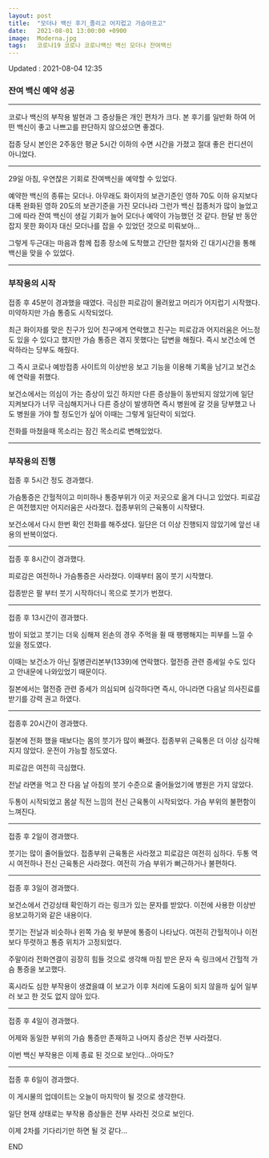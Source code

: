 ```yaml
---
layout: post
title:  "모더나 백신 후기_졸리고 어지럽고 가슴아프고"
date:   2021-08-01 13:00:00 +0900
image:  Moderna.jpg
tags:   코로나19 코로나 코로나백신 백신 모더나 잔여백신
---
```


Updated : 2021-08-04 12:35

### 잔여 백신 예약 성공

***

코로나 백신의 부작용 발현과 그 증상들은 개인 편차가 크다. 본 후기를 일반화 하여 어떤 백신이 좋고 나쁘고를 판단하지 않으셨으면 좋겠다.

접종 당시 본인은 2주동안 평균 5시간 이하의 수면 시간을 가졌고 절대 좋은 컨디션이 아니었다.

***

29일 아침, 우연찮은 기회로 잔여백신을 예약할 수 있었다.

예약한 백신의 종류는 모더나. 아무래도 화이자의 보관기준인 영하 70도 이하 유지보다 대폭 완화된 영하 20도의 보관기준을 가진 모더나라 그런가 백신 접종처가 많이 늘었고 그에 따라 잔여 백신이 생길 기회가 늘어 모더나 예약이 가능했던 것 같다. 한달 반 동안 잡지 못한 화이자 대신 모더나를 잡을 수 있었던 것으로 미뤄보아...

그렇게 두근대는 마음과 함께 접종 장소에 도착했고 간단한 절차와 긴 대기시간을 통해 백신을 맞을 수 있었다.

***

### 부작용의 시작

접종 후 45분이 경과했을 때였다. 극심한 피로감이 몰려왔고 머리가 어지럽기 시작했다. 미약하지만 가슴 통증도 시작되었다.

최근 화이자를 맞은 친구가 있어 친구에게 연락했고 친구는 피로감과 어지러움은 어느정도 있을 수 있다고 했지만 가슴 통증은 겪지 못했다는 답변을 해줬다. 즉시 보건소에 연락하라는 당부도 해줬다.

그 즉시 코로나 예방접종 사이트의 이상반응 보고 기능을 이용해 기록을 남기고 보건소에 연락을 취했다.

보건소에서는 의심이 가는 증상이 있긴 하지만 다른 증상들이 동반되지 않았기에 일단 지켜보다가 너무 극심해지거나 다른 증상이 발생하면 즉시 병원에 갈 것을 당부했고 나도 병원을 가야 할 정도인가 싶어 이때는 그렇게 일단락이 되었다.

전화를 마쳤을때 목소리는 잠긴 목소리로 변해있었다.

***

### 부작용의 진행

접종 후 5시간 정도 경과했다.

가슴통증은 간헐적이고 미미하나 통증부위가 이곳 저곳으로 옮겨 다니고 있었다. 피로감은 여전했지만 어지러움은 사라졌다. 접종부위의 근육통이 시작됐다.

보건소에서 다시 한번 확인 전화를 해주셨다. 일단은 더 이상 진행되지 않았기에 앞선 내용의 반복이었다.

***

접종 후 8시간이 경과했다. 

피로감은 여전하나 가슴통증은 사라졌다. 이때부터 몸이 붓기 시작했다.

접종받은 팔 부터 붓기 시작하더니 목으로 붓기가 번졌다.

***

접종 후 13시간이 경과했다.

밤이 되었고 붓기는 더욱 심해져 왼손의 경우 주먹을 쥘 때 팽팽해지는 피부를 느낄 수 있을 정도였다.

이때는 보건소가 아닌 질병관리본부(1339)에 연락했다. 혈전증 관련 증세일 수도 있다고 안내문에 나와있었기 때문이다.

질본에서는 혈전증 관련 증세가 의심되며 심각하다면 즉시, 아니라면 다음날 의사진료를 받기를 강력 권고 하였다.

***

접종후 20시간이 경과했다.

질본에 전화 했을 때보다는 몸의 붓기가 많이 빠졌다. 접종부위 근육통은 더 이상 심각해지지 않았다. 운전이 가능할 정도였다.

피로감은 여전히 극심했다. 

전날 라면을 먹고 잔 다음 날 아침의 붓기 수준으로 줄어들었기에 병원은 가지 않았다.

두통이 시작되었고 몸살 직전 느낌의 전신 근육통이 시작되었다. 가슴 부위의 불편함이 느껴진다.

***

접종 후 2일이 경과했다.

붓기는 많이 줄어들었다. 접종부위 근육통은 사라졌고 피로감은 여전히 심하다. 두통 역시 여전하나 전신 근육통은 사라졌다. 여전히 가슴 부위가 뻐근하거나 불편하다.

***

접종 후 3일이 경과했다.

보건소에서 건강상태 확인하기 라는 링크가 있는 문자를 받았다. 이전에 사용한 이상반응보고하기와 같은 내용이다.

붓기는 전날과 비슷하나 왼쪽 가슴 윗 부분에 통증이 나타났다. 여전히 간헐적이나 이전보다 뚜렷하고 통증 위치가 고정되었다.

주말이라 전화연결이 굉장히 힘들 것으로 생각해 마침 받은 문자 속 링크에서 간헐적 가슴 통증을 보고했다. 

혹시라도 심한 부작용이 생겼을떄 이 보고가 이후 처리에 도움이 되지 않을까 싶어 일부러 보고 한 것도 없지 않아 있다.

***

접종 후 4일이 경과했다.

어제와 동일한 부위의 가슴 통증만 존재하고 나머지 증상은 전부 사라졌다.

이번 백신 부작용은 이제 종료 된 것으로 보인다...아마도?

***

접종 후 6일이 경과했다.

이 게시물의 업데이트는 오늘이 마지막이 될 것으로 생각한다.

일단 현재 상태로는 부작용 증상들은 전부 사라진 것으로 보인다.

이제 2차를 기다리기만 하면 될 것 같다...

END



